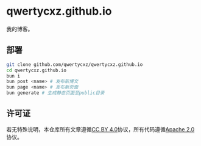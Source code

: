 # qwertycxz.github.io

我的博客。

## 部署

```sh
git clone github.com/qwertycxz/qwertycxz.github.io
cd qwertycxz.github.io
bun i
bun post <name> # 发布新博文
bun page <name> # 发布新页面
bun generate # 生成静态页面至public目录
```

## 许可证

若无特殊说明，本仓库所有文章遵循[CC BY 4.0](LICENSE-CC-BY)协议，所有代码遵循[Apache 2.0](LICENSE-APACHE)协议。
